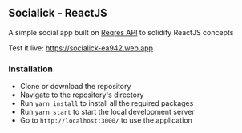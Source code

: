 ## Socialick - ReactJS

A simple social app built on [Reqres API](https://reqres.in/) to solidify ReactJS concepts

Test it live: <https://socialick-ea942.web.app>

### Installation
- Clone or download the repository
- Navigate to the repository's directory
- Run `yarn install` to install all the required packages
- Run `yarn start` to start the local development server
- Go to `http://localhost:3000/` to use the application